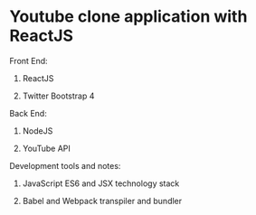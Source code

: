 # Youtube clone application with ReactJS

Front End:

1. ReactJS

2. Twitter Bootstrap 4

Back End:

1. NodeJS

2. YouTube API

Development tools and notes:

1. JavaScript ES6 and JSX technology stack

2. Babel and Webpack transpiler and bundler





